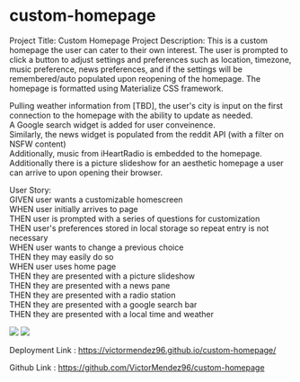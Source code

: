 # custom-homepage

Project Title: 
Custom Homepage
Project Description:
This is a custom homepage the user can cater to their own interest. The user is prompted to click a button to adjust settings and preferences such as location, timezone, music preference, news preferences, and if the settings will be remembered/auto populated upon reopening of the homepage.
The homepage is formatted using Materialize CSS framework. 

Pulling weather information from [TBD], the user's city is input on the first connection to the homepage with the ability to update as needed.  
A Google search widget is added for user conveinence.  
Similarly, the news widget is populated from the reddit API (with a filter on NSFW content)  
Additionally, music from iHeartRadio is embedded to the homepage.  
Additionally there is a picture slideshow for an aesthetic homepage a user can arrive to upon opening their browser.  

User Story:  
GIVEN user wants a customizable homescreen   
WHEN user initially arrives to page  
THEN user is prompted with a series of questions for customization  
THEN user's preferences stored in local storage so repeat entry is not necessary  
WHEN user wants to change a previous choice  
THEN they may easily do so  
WHEN user uses home page  
THEN they are presented with a picture slideshow  
THEN they are presented with a news pane  
THEN they are presented with a radio station  
THEN they are presented with a google search bar  
THEN they are presented with a local time and weather  

<img src = ".assets/img/Initial-landing-page.png">
<img src = ".assets/img/Initial-user-input.png">

Deployment Link : https://victormendez96.github.io/custom-homepage/

Github Link : https://github.com/VictorMendez96/custom-homepage
